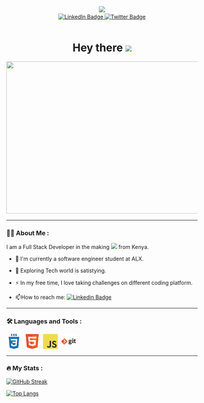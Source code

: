 <div id="header" align="center">
  <img src="https://gifdb.com/images/high/ai-humanoid-girl-neon-0byngj723ojhu25b.gif" width="120"/>

  

 <div id="header">
  <a href="https://www.linkedin.com/in/diana-wangui-8967a0253/">
    <img src="https://img.shields.io/badge/LinkedIn-blue?style=for-the-badge&logo=linkedin&logoColor=white" alt="LinkedIn Badge"/>
  </a>
  <a href="https://x.com/diana_velmah?t=1ICm0jtzeDPZH20jZP-xsg&s=09">
    <img src="https://img.shields.io/badge/Twitter-blue?style=for-the-badge&logo=twitter&logoColor=white" alt="Twitter Badge"/>
  </a>
</div>



<img src="https://komarev.com/ghpvc/?username=DianaWangui&style=flat-square&color=blue" alt=""/>



<h1>
  Hey there
  <img src="https://media.giphy.com/media/hvRJCLFzcasrR4ia7z/giphy.gif" width="30px"/>
</h1>
</div>




<div align="center">
  <img src="https://d3kjluh73b9h9o.cloudfront.net/original/4X/4/1/7/4175f677bdd6f6e3b6a572bbe5b104e6de35ea09.gif" width="700" height="400"/>
  
</div>




---

### :woman_technologist: About Me :
I am a Full Stack Developer in the making <img src="https://media.giphy.com/media/WUlplcMpOCEmTGBtBW/giphy.gif" width="30"> from Kenya.
- :telescope: I'm currently a software engineer student at ALX.

- :seedling: Exploring Tech world is satistying.

- :zap: In my free time, I love taking challenges on different coding platform.

- :mailbox:How to reach me: [![Linkedin Badge](https://img.shields.io/badge/-diana-blue?style=flat&logo=Linkedin&logoColor=white)](https://www.linkedin.com/in/diana-wangui-8967a0253/)




---

### :hammer_and_wrench: Languages and Tools :

<div>
  <img src="https://github.com/devicons/devicon/blob/master/icons/css3/css3-plain-wordmark.svg"  title="CSS3" alt="CSS" width="40" height="40"/>&nbsp;
  <img src="https://github.com/devicons/devicon/blob/master/icons/html5/html5-original.svg" title="HTML5" alt="HTML" width="40" height="40"/>&nbsp;
  <img src="https://github.com/devicons/devicon/blob/master/icons/javascript/javascript-original.svg" title="JavaScript" alt="JavaScript" width="40" height="40"/>&nbsp;
  <img src="https://github.com/devicons/devicon/blob/master/icons/git/git-original-wordmark.svg" title="Git" **alt="Git" width="40" height="40"/>
</div>



---

### :fire: My Stats :
[![GitHub Streak](https://github-readme-streak-stats.herokuapp.com?user=DianaWangui&theme=dark)](https://git.io/streak-stats)

[![Top Langs](https://github-readme-stats.vercel.app/api/top-langs/?username=DianaWangui&layout=compact&theme=vision-friendly-dark)](https://github.com/anuraghazra/github-readme-stats)
